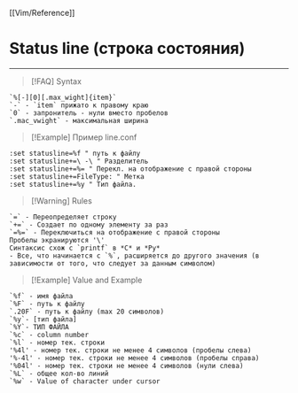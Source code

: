 [[Vim/Reference]]
# Status line (строка состояния)
---
>[!FAQ] Syntax
```vim
`%[-][0][.max_wight]{item}`
`-` - `item` прижато к правому краю
`0` - запронитель - нули вместо пробелов
`.mac_vwight` - максимальная ширина
```

>[!Example] Пример line.conf
```vim
:set statusline=%f " путь к файлу
:set statusline+=\ -\ " Разделитель
:set statusline+=%= " Перекл. на отображение с правой стороны
:set statusline+=FileType: " Метка
:set statusline+=%y " Тип файла.
```

>[!Warning] Rules
```vim 
`=` - Переопределяет строку
`+=` - Создает по одному элементу за раз
`=%=` - Переключиться на отображение с правой стороны
Пробелы экранируются '\'
Синтаксис схож с `printf` в *C* и *Py*
- Все, что начинается с `%`, расширяется до другого значения (в зависимости от того, что следует за данным символом)
```
>[!Example] Value and Example
```
`%f` - имя файла
`%F` - путь к файлу
`.20F` - путь к файлу (max 20 символов)
`%y`- [тип файла] 
`%Y`- ТИП ФАЙЛА
`%c` - column number
`%l` - номер тек. строки
'%4l' - номер тек. строки не менее 4 символов (пробелы слева)
'%-4l' - номер тек. строки не менее 4 символов (пробелы справа)
'%04l' - номер тек. строки не менее 4 символов (нули слева)
`%L` - общее кол-во линий
`%w` - Value of character under cursor


```




